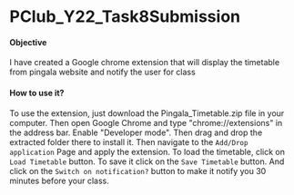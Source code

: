 # PClub_Y22_Task8Submission
#### Objective
I have created a Google chrome extension that will display the timetable from pingala website and notify the user for class
#### How to use it?
To use the extension, just download the Pingala_Timetable.zip file in your computer. Then open Google Chrome and type "chrome://extensions" in the address bar.
Enable "Developer mode". Then drag and drop the extracted folder there to install it. Then navigate to the `Add/Drop application` Page and apply the extension. To load the timetable, click on `Load Timetable` button. To save it click on the `Save Timetable` button. And click on the `Switch on notification?` button to make it notify you 30 minutes before your class.
